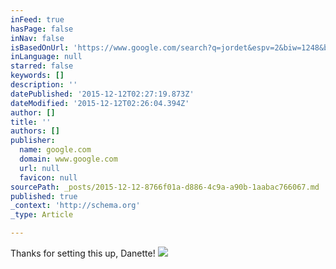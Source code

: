 ```yaml
---
inFeed: true
hasPage: false
inNav: false
isBasedOnUrl: 'https://www.google.com/search?q=jordet&espv=2&biw=1248&bih=928&tbm=isch&tbo=u&source=univ&sa=X&ved=0ahUKEwjTjoWwoNXJAhVX2GMKHfXyAuMQsAQIKA#tbm=isch&q=michael+jordet&imgrc=oo8qwgpkzdRO_M%3A'
inLanguage: null
starred: false
keywords: []
description: ''
datePublished: '2015-12-12T02:27:19.873Z'
dateModified: '2015-12-12T02:26:04.394Z'
author: []
title: ''
authors: []
publisher:
  name: google.com
  domain: www.google.com
  url: null
  favicon: null
sourcePath: _posts/2015-12-12-8766f01a-d886-4c9a-a90b-1aabac766067.md
published: true
_context: 'http://schema.org'
_type: Article

---
```

Thanks for setting this up, Danette!
![](https://i.ytimg.com/vi/3IfyqGKX9B8/maxresdefault.jpg)